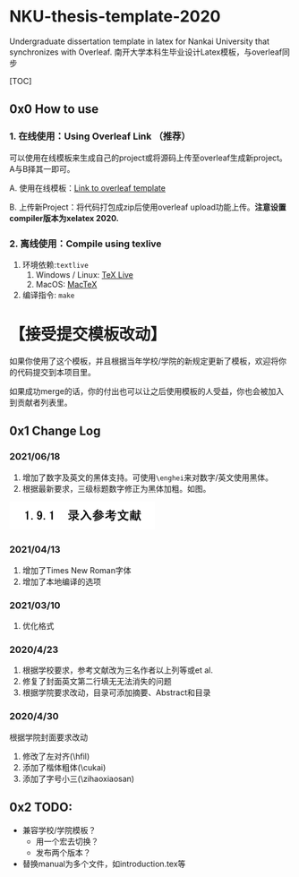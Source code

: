 # NKU-thesis-template-2020
Undergraduate dissertation template in latex for Nankai University that synchronizes with Overleaf. 南开大学本科生毕业设计Latex模板，与overleaf同步

[TOC]

## 0x0 How to use

### 1. 在线使用：Using Overleaf Link （推荐）

可以使用在线模板来生成自己的project或将源码上传至overleaf生成新project。A与B择其一即可。

A. 使用在线模板：[Link to overleaf template](https://www.overleaf.com/latex/templates/nku-dissertation-template2020/ryscpwbhbmhs)

B. 上传新Project：将代码打包成zip后使用overleaf upload功能上传。**注意设置compiler版本为xelatex 2020.**

### 2. 离线使用：Compile using texlive

1. 环境依赖:`textlive`
   1. Windows / Linux: [TeX Live](https://www.tug.org/texlive/)
   2. MacOS: [MacTeX](http://www.tug.org/mactex/)
2. 编译指令: `make`

# 【接受提交模板改动】

如果你使用了这个模板，并且根据当年学校/学院的新规定更新了模板，欢迎将你的代码提交到本项目里。

如果成功merge的话，你的付出也可以让之后使用模板的人受益，你也会被加入到贡献者列表里。

## 0x1 Change Log

### 2021/06/18

1. 增加了数字及英文的黑体支持。可使用`\enghei`来对数字/英文使用黑体。
2. 根据最新要求，三级标题数字修正为黑体加粗。如图。

<img src="./Figures/21JunSimHei.png" style="zoom:50%;" />

### 2021/04/13

1. 增加了Times New Roman字体
2. 增加了本地编译的选项

### 2021/03/10
1. 优化格式

### 2020/4/23

1. 根据学校要求，参考文献改为三名作者以上列等或et al.
2. 修复了封面英文第二行填无无法消失的问题
3. 根据学院要求改动，目录可添加摘要、Abstract和目录

### 2020/4/30

根据学院封面要求改动

1. 修改了左对齐(\hfil)
2. 添加了楷体粗体(\cukai)
3. 添加了字号小三(\zihaoxiaosan)



## 0x2 TODO:

* 兼容学校/学院模板？
  * 用一个宏去切换？
  * 发布两个版本？
* 替换manual为多个文件，如introduction.tex等
